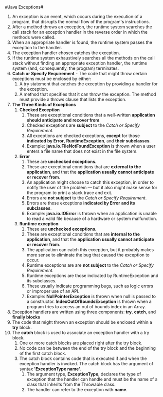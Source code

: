 #Java Exceptions#

1.  An exception is an event, which occurs during the execution of a program, that disrupts the normal flow of the program's instructions.
2.  After a method throws an exception, the runtime system searches the call stack for an exception handler in the reverse order in which the methods were called. 
3.  When an appropriate handler is found, the runtime system passes the exception to the handler.
4.  The exception handler chosen catches the exception. 
5.  If the runtime system exhaustively searches all the methods on the call stack without finding an appropriate exception handler, the runtime system (and, consequently, the program) terminates.
6.  **Catch or Specify Requirement** - The code that might throw certain exceptions must be enclosed by either:
    1. A try statement that catches the exception by providing a handler for the exception.
    2. A method that specifies that it can throw the exception. The method must provide a throws clause that lists the exception.
7. **The Three Kinds of Exceptions**
    1. **Checked Exception**
        1. These are exceptional conditions that a well-written **application should anticipate and recover from**.
        2. Checked exceptions are **subject** to the _Catch or Specify Requirement_. 
        3. All exceptions are checked exceptions, **except** for those **indicated by Error**, **RuntimeException**, and **their subclasses**.
        4. Example: **java.io.FileNotFoundException** is thrown when a user enters a file name that does not exist in the file system. 
    2. **Error**
        1. These are **unchecked exceptions**. 
        2. These are exceptional conditions that are **external to the application**, and that the **application usually cannot anticipate or recover from**.
        3. An application might choose to catch this exception, in order to notify the user of the problem — but it also might make sense for the program to print a stack trace and exit.
        4. Errors are **not subject** to the _Catch or Specify Requirement_. 
        5. Errors are those exceptions **indicated by Error and its subclasses**.
        6. Example: **java.io.IOError** is thrown when an application is unable to read a valid file because of a hardware or system malfunction.
    3. **Runtime exception**
        1. These are **unchecked exceptions**. 
        2. These are exceptional conditions that are **internal to the application**, and that the **application usually cannot anticipate or recover from**.
        3. The application can catch this exception, but it probably makes more sense to eliminate the bug that caused the exception to occur.
        4. Runtime exceptions are are **not subject** to the _Catch or Specify Requirement_. 
        5. Runtime exceptions are those indicated by RuntimeException and its subclasses.
        6. These usually indicate programming bugs, such as logic errors or improper use of an API. 
        7. Example: **NullPointerException** is thrown when null is passed to a constructor. **IndexOutOfBoundsException** is thrown when a program tries to access an out of bounds index in an Array.
8. Exception handlers are written using three components: **try**, **catch**, and **finally blocks**
9. The code that might thrown an exception should be enclosed within a **try** block.
10. The **catch** block is used to associate an exception handler with a try block. 
    1. One or more catch blocks are placed right after the try block.
    2. No code can be between the end of the try block and the beginning of the first catch block.
    3. The catch block contains code that is executed if and when the exception handler is invoked. The catch block has the argument of syntax **'ExceptionType name'**.
        1. The argument type, **ExceptionType**, declares the type of exception that the handler can handle and must be the name of a class that inherits from the Throwable class. 
        2. The handler can refer to the exception with **name**.
        